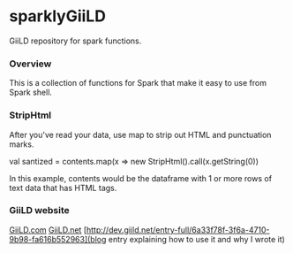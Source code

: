 # sparklyGiiLD
GiiLD repository for spark functions.

### Overview

This is a collection of functions for Spark that make it easy to use from Spark shell. 

### StripHtml

After you've read your data, use map to strip out HTML and punctuation marks.

val santized = contents.map(x => new StripHtml().call(x.getString(0))

In this example, contents would be the dataframe with 1 or more rows of text data that has HTML tags.

### GiiLD website
[GiiLD.com](http://www.giild.com)
[GiiLD.net](http://www.giild.net)
[http://dev.giild.net/entry-full/6a33f78f-3f6a-4710-9b98-fa616b552963](blog entry explaining how to use it and why I wrote it)
